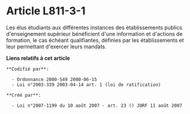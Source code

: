 # Article L811-3-1

Les élus étudiants aux différentes instances des établissements publics d'enseignement supérieur bénéficient d'une
information et d'actions de formation, le cas échéant qualifiantes, définies par les établissements et leur permettant
d'exercer leurs mandats.

**Liens relatifs à cet article**

	**Codifié par**:

	  - Ordonnance 2000-549 2000-06-15
	  - Loi n°2003-339 2003-04-14 art. 1 (loi de ratification)

	**Créé par**:

	  - Loi n°2007-1199 du 10 août 2007 - art. 23 () JORF 11 août 2007
